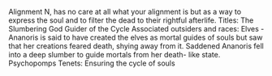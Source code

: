 Alignment
N, has no care at all what your alignment is but as a way to express the soul and to filter the dead to their rightful afterlife.
Titles: 
The Slumbering God
Guider of the Cycle
Associated outsiders and races:
Elves - Ananoris is said to have created the elves as mortal guides of souls but saw that her creations feared death, shying away from it. Saddened Ananoris fell into a deep slumber to guide mortals from her death- like state.
Psychopomps
Tenets:
Ensuring the cycle of souls
